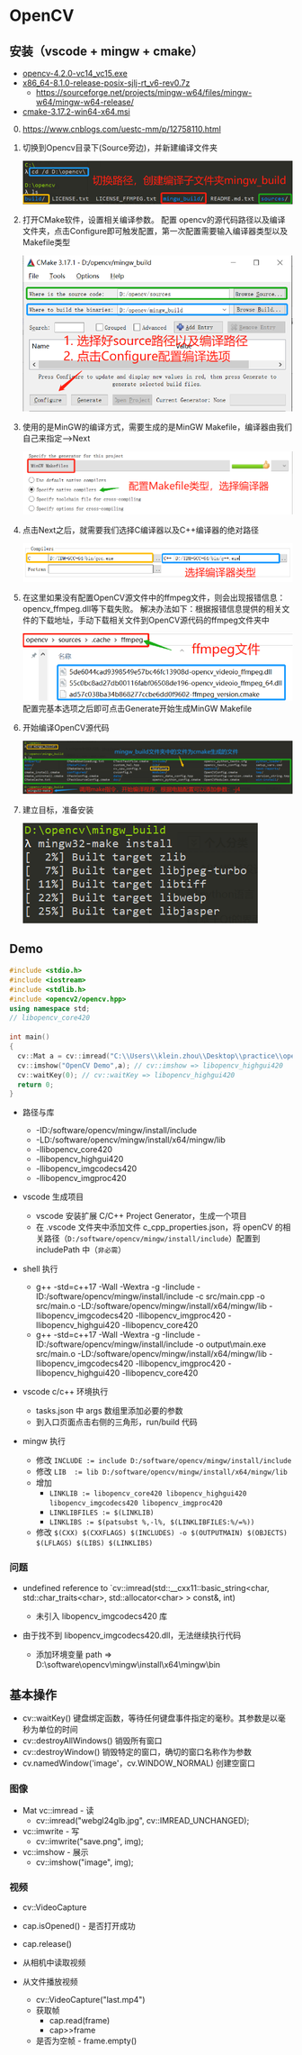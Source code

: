 # OpenCV

## 安装（vscode + mingw + cmake）

- [opencv-4.2.0-vc14_vc15.exe](https://sourceforge.net/projects/opencvlibrary/files/4.2.0/opencv-4.2.0-vc14_vc15.exe/download)
- [x86_64-8.1.0-release-posix-sjlj-rt_v6-rev0.7z](https://sourceforge.net/projects/mingw-w64/files/Toolchains%20targetting%20Win64/Personal%20Builds/mingw-builds/8.1.0/threads-posix/sjlj/x86_64-8.1.0-release-posix-sjlj-rt_v6-rev0.7z)
  - <https://sourceforge.net/projects/mingw-w64/files/mingw-w64/mingw-w64-release/>
- [cmake-3.17.2-win64-x64.msi](https://github.com/Kitware/CMake/releases/download/v3.17.2/cmake-3.17.2-win64-x64.msi)

0. <https://www.cnblogs.com/uestc-mm/p/12758110.html>
1. 切换到Opencv目录下(Source旁边)，并新建编译文件夹

    ![1](./assert/install/1.png)
2. 打开CMake软件，设置相关编译参数。 配置 opencv的源代码路径以及编译文件夹，点击Configure即可触发配置，第一次配置需要输入编译器类型以及Makefile类型

    ![2](./assert/install/2.png)
3. 使用的是MinGW的编译方式，需要生成的是MinGW Makefile，编译器由我们自己来指定-->Next

    ![3](./assert/install/3.png)
4. 点击Next之后，就需要我们选择C编译器以及C++编译器的绝对路径

    ![4](./assert/install/4.png)
5. 在这里如果没有配置OpenCV源文件中的ffmpeg文件，则会出现报错信息：opencv_ffmpeg.dll等下载失败。
 解决办法如下：根据报错信息提供的相关文件的下载地址，手动下载相关文件到OpenCV源代码的ffmpeg文件夹中

    ![5](./assert/install/5.png)
配置完基本选项之后即可点击Generate开始生成MinGW Makefile
6. 开始编译OpenCV源代码

    ![6](./assert/install/6.png)
7. 建立目标，准备安装

    ![7](./assert/install/7.png)

## Demo

```cpp
#include <stdio.h>
#include <iostream>
#include <stdlib.h>
#include <opencv2/opencv.hpp>
using namespace std;
// libopencv_core420

int main()
{
  cv::Mat a = cv::imread("C:\\Users\\klein.zhou\\Desktop\\practice\\opencv\\webgl24glb.jpg"); // cv::imread => libopencv_imgcodecs420
  cv::imshow("OpenCV Demo",a); // cv::imshow => libopencv_highgui420
  cv::waitKey(0); // cv::waitKey => libopencv_highgui420
  return 0;
}
```

- 路径与库
  - -ID:/software/opencv/mingw/install/include
  - -LD:/software/opencv/mingw/install/x64/mingw/lib
  - -llibopencv_core420
  - -llibopencv_highgui420
  - -llibopencv_imgcodecs420
  - -llibopencv_imgproc420

- vscode 生成项目
  - vscode 安装扩展 C/C++ Project Generator，生成一个项目
  - 在 .vscode 文件夹中添加文件 c_cpp_properties.json，将 openCV 的相关路径（`D:/software/opencv/mingw/install/include`）配置到 includePath 中（`非必需`）

- shell 执行
  - g++ -std=c++17 -Wall -Wextra -g -Iinclude -ID:/software/opencv/mingw/install/include -c src/main.cpp -o src/main.o  -LD:/software/opencv/mingw/install/x64/mingw/lib -llibopencv_imgcodecs420 -llibopencv_imgproc420 -llibopencv_highgui420 -llibopencv_core420
  - g++ -std=c++17 -Wall -Wextra -g -Iinclude -ID:/software/opencv/mingw/install/include -o output\main.exe src/main.o  -LD:/software/opencv/mingw/install/x64/mingw/lib -llibopencv_imgcodecs420 -llibopencv_imgproc420 -llibopencv_highgui420 -llibopencv_core420

- vscode c/c++ 环境执行
  - tasks.json 中 args 数组里添加必要的参数
  - 到入口页面点击右侧的三角形，run/build 代码

- mingw 执行
  - 修改 `INCLUDE := include D:/software/opencv/mingw/install/include`
  - 修改 `LIB  := lib D:/software/opencv/mingw/install/x64/mingw/lib`
  - 增加
    - `LINKLIB := libopencv_core420 libopencv_highgui420 libopencv_imgcodecs420 libopencv_imgproc420`
    - `LINKLIBFILES := $(LINKLIB)`
    - `LINKLIBS	:= $(patsubst %,-l%, $(LINKLIBFILES:%/=%))`
  - 修改 `$(CXX) $(CXXFLAGS) $(INCLUDES) -o $(OUTPUTMAIN) $(OBJECTS) $(LFLAGS) $(LIBS) $(LINKLIBS)`

### 问题

- undefined reference to `cv::imread(std::__cxx11::basic_string\<char, std::char_traits\<char>, std::allocator\<char> > const&, int)
  - 未引入 libopencv_imgcodecs420 库

- 由于找不到 libopencv_imgcodecs420.dll，无法继续执行代码
  - 添加环境变量 path => D:\software\opencv\mingw\install\x64\mingw\bin

## 基本操作

- cv::waitKey() 键盘绑定函数，等待任何键盘事件指定的毫秒。其参数是以毫秒为单位的时间
- cv::destroyAllWindows() 销毁所有窗口
- cv::destroyWindow() 销毁特定的窗口，确切的窗口名称作为参数
- cv.namedWindow('image'，cv.WINDOW_NORMAL) 创建空窗口

### 图像

- Mat vc::imread - 读
  - cv::imread("webgl24glb.jpg", cv::IMREAD_UNCHANGED);
- vc::imwrite - 写
  - cv::imwrite("save.png", img);
- vc::imshow - 展示
  - cv::imshow("image", img);

### 视频

- cv::VideoCapture
- cap.isOpened() - 是否打开成功
- cap.release()

- 从相机中读取视频
- 从文件播放视频
  - cv::VideoCapture("last.mp4")
  - 获取帧
    - cap.read(frame)
    - cap>>frame
  - 是否为空帧 - frame.empty()
